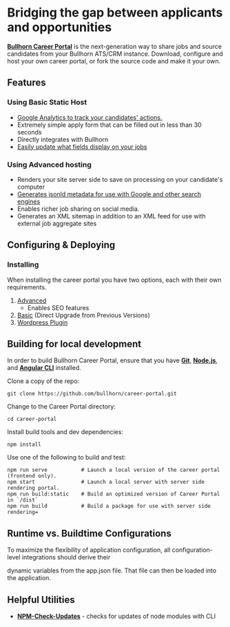 
# Bridging the gap between applicants and opportunities

  

**[Bullhorn Career Portal](http://www.bullhorn.com)** is the next-generation way to share jobs and source candidates from your Bullhorn ATS/CRM instance. Download, configure and host your own career portal, or fork the source code and make it your own.

## Features

### Using Basic Static Host

- [Google Analytics to track your candidates' actions.](/google-analytics-details.md)
- Extremely simple apply form that can be filled out in less than 30 seconds
- Directly integrates with Bullhorn
- [Easily update what fields display on your jobs](/job-details.md)

### Using Advanced hosting

- Renders your site server side to save on processing on your candidate's computer
- [Generates jsonld metadata for use with Google and other search engines](/search-engine-indexing.md)
- Enables richer job sharing on social media.
- Generates an XML sitemap in addition to an XML feed for use with external job aggregate sites

## Configuring & Deploying

  

### Installing 
When installing the career portal you have two options, each with their own requirements.

 1. [Advanced](/advanced-install.md)
	 - Enables SEO features
 3. [Basic](/basic-install.md) (Direct Upgrade from Previous Versions)
 4. [Wordpress Plugin](/Using-the-Bullhorn-Career-Portal-on-Wordpress.md)
  

## Building for local development

  

In order to build Bullhorn Career Portal, ensure that you have **[Git](http://git-scm.com/downloads)**, **[Node.js](http://nodejs.org)**, and **[Angular CLI](https://angular.io/guide/setup-local#step-1-install-the-angular-cli)** installed.

  

Clone a copy of the repo:

  

```
git clone https://github.com/bullhorn/career-portal.git
```

  

Change to the Career Portal directory:

  

```
cd career-portal
```

  

Install build tools and dev dependencies:

  

```
npm install
```

  

Use one of the following to build and test:  

```
npm run serve           # Launch a local version of the career portal (frontend only).
npm start               # Launch a local server with server side rendering portal.
npm run build:static    # Build an optimized version of Career Portal in `/dist`
npm run build           # Build a package for use with server side rendering=
```

  
  
  

## Runtime vs. Buildtime Configurations

  

To maximize the flexibility of application configuration, all configuration-level integrations should derive their

dynamic variables from the app.json file. That file can then be loaded into the application.

  

## Helpful Utilities

  

* **[NPM-Check-Updates](https://github.com/tjunnone/npm-check-updates)** - checks for updates of node modules with CLI
